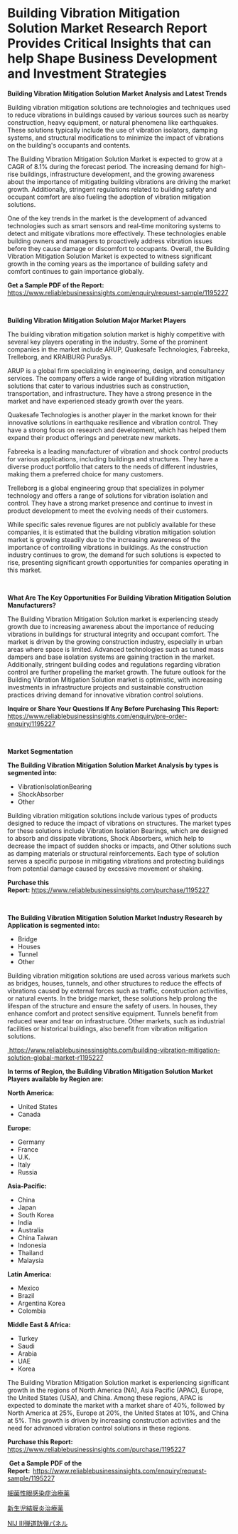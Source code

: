 <p><h1>Building Vibration Mitigation Solution Market Research Report Provides Critical Insights that can help Shape Business Development and Investment Strategies</h1></p><p><strong>Building Vibration Mitigation Solution Market Analysis and Latest Trends</strong></p>
<p><p>Building vibration mitigation solutions are technologies and techniques used to reduce vibrations in buildings caused by various sources such as nearby construction, heavy equipment, or natural phenomena like earthquakes. These solutions typically include the use of vibration isolators, damping systems, and structural modifications to minimize the impact of vibrations on the building's occupants and contents.</p><p>The Building Vibration Mitigation Solution Market is expected to grow at a CAGR of 8.1% during the forecast period. The increasing demand for high-rise buildings, infrastructure development, and the growing awareness about the importance of mitigating building vibrations are driving the market growth. Additionally, stringent regulations related to building safety and occupant comfort are also fueling the adoption of vibration mitigation solutions.</p><p>One of the key trends in the market is the development of advanced technologies such as smart sensors and real-time monitoring systems to detect and mitigate vibrations more effectively. These technologies enable building owners and managers to proactively address vibration issues before they cause damage or discomfort to occupants. Overall, the Building Vibration Mitigation Solution Market is expected to witness significant growth in the coming years as the importance of building safety and comfort continues to gain importance globally.</p></p>
<p><strong>Get a Sample PDF of the Report:&nbsp;</strong> <a href="https://www.reliablebusinessinsights.com/enquiry/request-sample/1195227">https://www.reliablebusinessinsights.com/enquiry/request-sample/1195227</a></p>
<p>&nbsp;</p>
<p><strong>Building Vibration Mitigation Solution Major Market Players</strong></p>
<p><p>The building vibration mitigation solution market is highly competitive with several key players operating in the industry. Some of the prominent companies in the market include ARUP, Quakesafe Technologies, Fabreeka, Trelleborg, and KRAIBURG PuraSys.</p><p>ARUP is a global firm specializing in engineering, design, and consultancy services. The company offers a wide range of building vibration mitigation solutions that cater to various industries such as construction, transportation, and infrastructure. They have a strong presence in the market and have experienced steady growth over the years.</p><p>Quakesafe Technologies is another player in the market known for their innovative solutions in earthquake resilience and vibration control. They have a strong focus on research and development, which has helped them expand their product offerings and penetrate new markets.</p><p>Fabreeka is a leading manufacturer of vibration and shock control products for various applications, including buildings and structures. They have a diverse product portfolio that caters to the needs of different industries, making them a preferred choice for many customers.</p><p>Trelleborg is a global engineering group that specializes in polymer technology and offers a range of solutions for vibration isolation and control. They have a strong market presence and continue to invest in product development to meet the evolving needs of their customers.</p><p>While specific sales revenue figures are not publicly available for these companies, it is estimated that the building vibration mitigation solution market is growing steadily due to the increasing awareness of the importance of controlling vibrations in buildings. As the construction industry continues to grow, the demand for such solutions is expected to rise, presenting significant growth opportunities for companies operating in this market.</p></p>
<p>&nbsp;</p>
<p><strong>What Are The Key Opportunities For Building Vibration Mitigation Solution Manufacturers?</strong></p>
<p><p>The Building Vibration Mitigation Solution market is experiencing steady growth due to increasing awareness about the importance of reducing vibrations in buildings for structural integrity and occupant comfort. The market is driven by the growing construction industry, especially in urban areas where space is limited. Advanced technologies such as tuned mass dampers and base isolation systems are gaining traction in the market. Additionally, stringent building codes and regulations regarding vibration control are further propelling the market growth. The future outlook for the Building Vibration Mitigation Solution market is optimistic, with increasing investments in infrastructure projects and sustainable construction practices driving demand for innovative vibration control solutions.</p></p>
<p><strong>Inquire or Share Your Questions If Any Before Purchasing This Report:</strong> <a href="https://www.reliablebusinessinsights.com/enquiry/pre-order-enquiry/1195227">https://www.reliablebusinessinsights.com/enquiry/pre-order-enquiry/1195227</a></p>
<p>&nbsp;</p>
<p><strong>Market Segmentation</strong></p>
<p><strong>The Building Vibration Mitigation Solution Market Analysis by types is segmented into:</strong></p>
<p><ul><li>VibrationIsolationBearing</li><li>ShockAbsorber</li><li>Other</li></ul></p>
<p><p>Building vibration mitigation solutions include various types of products designed to reduce the impact of vibrations on structures. The market types for these solutions include Vibration Isolation Bearings, which are designed to absorb and dissipate vibrations, Shock Absorbers, which help to decrease the impact of sudden shocks or impacts, and Other solutions such as damping materials or structural reinforcements. Each type of solution serves a specific purpose in mitigating vibrations and protecting buildings from potential damage caused by excessive movement or shaking.</p></p>
<p><strong>Purchase this Report:&nbsp;</strong><a href="https://www.reliablebusinessinsights.com/purchase/1195227">https://www.reliablebusinessinsights.com/purchase/1195227</a></p>
<p>&nbsp;</p>
<p><strong>The Building Vibration Mitigation Solution Market Industry Research by Application is segmented into:</strong></p>
<p><ul><li>Bridge</li><li>Houses</li><li>Tunnel</li><li>Other</li></ul></p>
<p><p>Building vibration mitigation solutions are used across various markets such as bridges, houses, tunnels, and other structures to reduce the effects of vibrations caused by external forces such as traffic, construction activities, or natural events. In the bridge market, these solutions help prolong the lifespan of the structure and ensure the safety of users. In houses, they enhance comfort and protect sensitive equipment. Tunnels benefit from reduced wear and tear on infrastructure. Other markets, such as industrial facilities or historical buildings, also benefit from vibration mitigation solutions.</p></p>
<p><a href="https://www.reliablebusinessinsights.com/building-vibration-mitigation-solution-global-market-r1195227">&nbsp;https://www.reliablebusinessinsights.com/building-vibration-mitigation-solution-global-market-r1195227</a></p>
<p><strong>In terms of Region, the Building Vibration Mitigation Solution Market Players available by Region are:</strong></p>
<p>
    <p> <strong> North America: </strong>
        <ul>
            <li>United States</li>
            <li>Canada</li>
        </ul>
        </p> 
    <p> <strong> Europe: </strong>
        <ul>
            <li>Germany</li>
            <li>France</li>
            <li>U.K.</li>
            <li>Italy</li>
            <li>Russia</li>
        </ul>
        </p> 
    <p> <strong> Asia-Pacific: </strong>
        <ul>
            <li>China</li>
            <li>Japan</li>
            <li>South Korea</li>
            <li>India</li>
            <li>Australia</li>
            <li>China Taiwan</li>
            <li>Indonesia</li>
            <li>Thailand</li>
            <li>Malaysia</li>
        </ul>
        </p> 
    <p> <strong> Latin America: </strong>
        <ul>
            <li>Mexico</li>
            <li>Brazil</li>
            <li>Argentina Korea</li>
            <li>Colombia</li>
        </ul>
        </p> 
    <p> <strong> Middle East & Africa: </strong>
        <ul>
            <li>Turkey</li>
            <li>Saudi</li>
            <li>Arabia</li>
            <li>UAE</li>
            <li>Korea</li>
        </ul>
    </p>
    </p>
<p><p>The Building Vibration Mitigation Solution market is experiencing significant growth in the regions of North America (NA), Asia Pacific (APAC), Europe, the United States (USA), and China. Among these regions, APAC is expected to dominate the market with a market share of 40%, followed by North America at 25%, Europe at 20%, the United States at 10%, and China at 5%. This growth is driven by increasing construction activities and the need for advanced vibration control solutions in these regions.</p></p>
<p><strong>Purchase this Report: </strong><a href="https://www.reliablebusinessinsights.com/purchase/1195227">https://www.reliablebusinessinsights.com/purchase/1195227</a></p>
<p>&nbsp;<strong>Get a Sample PDF of the Report:&nbsp;&nbsp;</strong><a href="https://www.reliablebusinessinsights.com/enquiry/request-sample/1195227">https://www.reliablebusinessinsights.com/enquiry/request-sample/1195227</a></p>
<p><strong></strong></p>
<p><p><a href="https://github.com/alyle7648/Market-Research-Report-List-1/blob/main/864516791107.md">細菌性眼感染症治療薬</a></p><p><a href="https://github.com/SantosDicki04/Market-Research-Report-List-1/blob/main/942408091106.md">新生児結膜炎治療薬</a></p><p><a href="https://medium.com/@attyourniture/nij-iii%E5%BC%BE%E4%B8%B8%E9%98%B2%E5%BC%BE%E3%83%91%E3%83%8D%E3%83%AB%E5%B8%82%E5%A0%B4%E8%AA%BF%E6%9F%BB%E5%A0%B1%E5%91%8A%E6%9B%B8-%E3%81%9D%E3%81%AE%E6%AD%B4%E5%8F%B2%E3%81%A82031%E5%B9%B4%E3%81%BE%E3%81%A7%E3%81%AE%E4%BA%88%E6%B8%AC-e77d88265ccf">NIJ III弾道防弾パネル</a></p></p>